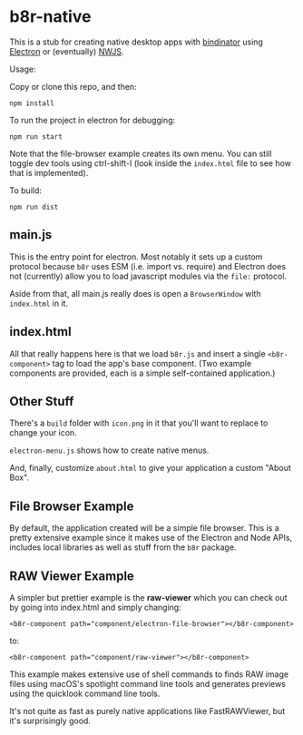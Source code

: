 # b8r-native

This is a stub for creating native desktop apps with [bindinator](https://bindinator.com)
using [Electron](https://electronjs.org) or (eventually) [NWJS](https://nwjs.io).

Usage:

Copy or clone this repo, and then:

```
npm install
```

To run the project in electron for debugging:

```
npm run start
```

Note that the file-browser example creates its own menu. You can still toggle dev tools
using ctrl-shift-I (look inside the `index.html` file to see how that is implemented).

To build:

```
npm run dist
```

## main.js

This is the entry point for electron. Most notably it sets up a custom protocol because
`b8r` uses ESM (i.e. import vs. require) and Electron does not (currently) allow you
to load javascript modules via the `file:` protocol.

Aside from that, all main.js really does is open a `BrowserWindow` with `index.html` in it.

## index.html

All that really happens here is that we load `b8r.js` and insert a single `<b8r-component>`
tag to load the app's base component. (Two example components are provided, each is a simple
self-contained application.)

## Other Stuff

There's a `build` folder with `icon.png` in it that you'll want to replace to change your
icon.

`electron-menu.js` shows how to create native menus.

And, finally, customize `about.html` to give your application a custom "About Box".

## File Browser Example

By default, the application created will be a simple file browser. This is a pretty
extensive example since it makes use of the Electron and Node APIs, includes
local libraries as well as stuff from the `b8r` package.

## RAW Viewer Example

A simpler but prettier example is the **raw-viewer** which you can check out by
going into index.html and simply changing:

```
<b8r-component path="component/electron-file-browser"></b8r-component>
```

to:


```
<b8r-component path="component/raw-viewer"></b8r-component>
```

This example makes extensive use of shell commands to finds RAW image files 
using macOS's spotlight command line tools and generates previews using the quicklook 
command line tools. 

It's not quite as fast as purely native applications like FastRAWViewer, but it's surprisingly good.
